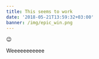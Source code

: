 ```yaml
---
title: This seems to work
date: '2018-05-21T13:59:32+03:00'
banner: /img/epic_win.png
---
```

😉



Weeeeeeeeeee
